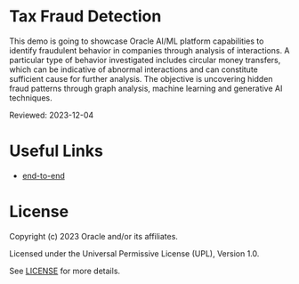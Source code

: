 # Tax Fraud Detection
 
This demo is going to showcase Oracle AI/ML platform capabilities to identify fraudulent behavior in companies through analysis of interactions.
A particular type of behavior investigated includes circular money transfers, which can be indicative of abnormal interactions and can constitute sufficient cause for further analysis.
The objective is uncovering hidden fraud patterns through graph analysis, machine learning and generative AI techniques.

Reviewed: 2023-12-04
 
 
# Useful Links
 
- [end-to-end](https://www.youtube.com/watch?v=nvFmTZNC7F8)

 
# License
 
Copyright (c) 2023 Oracle and/or its affiliates.
 
Licensed under the Universal Permissive License (UPL), Version 1.0.
 
See [LICENSE](https://github.com/oracle-devrel/technology-engineering/blob/main/LICENSE) for more details.